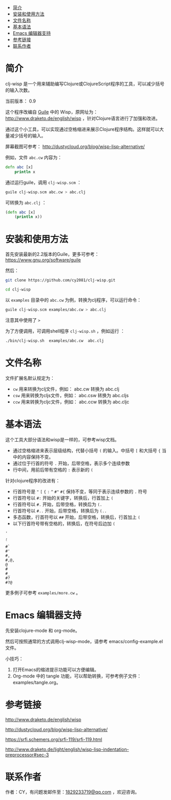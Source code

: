 - [简介](#sec-1)
- [安装和使用方法](#sec-2)
- [文件名称](#sec-3)
- [基本语法](#sec-4)
- [Emacs 编辑器支持](#sec-5)
- [参考链接](#sec-6)
- [联系作者](#sec-7)

# 简介<a id="sec-1"></a>

clj-wisp 是一个用来辅助编写Clojure或ClojureScript程序的工具，可以减少括号的输入次数。

当前版本： 0.9

这个程序改编自 [Guile](https://www.gnu.org/software/guile) 中的 Wisp，原网址为： <http://www.draketo.de/english/wisp> ，针对Clojure语言进行了加强和改进。

通过这个小工具，可以实现通过空格缩进来展示Clojure程序结构。这样就可以大量减少括号的输入。

屏幕截图可参考： <http://dustycloud.org/blog/wisp-lisp-alternative/>

例如，文件 `abc.cw` 内容为：

```clojure
defn abc [x]
    println x
```

通过运行guile，调用 `clj-wisp.scm` ：

```sh
guile clj-wisp.scm abc.cw > abc.clj 
```

可转换为 `abc.clj` ：

```clojure
(defn abc [x]
    (println x))
```

# 安装和使用方法<a id="sec-2"></a>

首先安装最新的2.2版本的Guile，更多可参考： <https://www.gnu.org/software/guile>

然后：

```sh
git clone https://github.com/cy2081/clj-wisp.git

cd clj-wisp
```

以 `examples` 目录中的 `abc.cw` 为例，转换为clj程序，可以运行命令：

```sh
guile clj-wisp.scm examples/abc.cw > abc.clj 
```

注意其中使用了 `>`

为了方便调用，可调用shell程序 `clj-wisp.sh` ，例如运行 ：

```sh
./bin/clj-wisp.sh  examples/abc.cw  abc.clj 
```

# 文件名称<a id="sec-3"></a>

文件扩展名默认规定为：

-   `cw` 用来转换为clj文件，例如： abc.cw 转换为 abc.clj
-   `csw` 用来转换为cljs文件，例如： abc.csw 转换为 abc.cljs
-   `ccw` 用来转换为cljc文件，例如： abc.ccw 转换为 abc.cljc

# 基本语法<a id="sec-4"></a>

这个工具大部分语法和wisp是一样的，可参考wisp文档。

-   通过空格缩进来表示层级结构，代替小括号 `(` 的输入。中括号 `[` 和大括号 `{` 当中的内容保持不变。
-   通过位于行首的符号 `.` 开始，后带空格，表示多个连续参数
-   行中间，用前后带有空格的 `:` 表示新的 `(`

针对clojure程序的改进有：

-   行首符号是 `"` `[` `{` `:` `^` `#"` `#{` 保持不变，等同于表示连续参数的 `.` 符号
-   行首符号以 `#:` 开始的关键字，转换后，行首加上 `(`
-   行首符号以 `#.` 开始，后带空格，转换后为 `(.`
-   行首符号以 `#..` 开始，后带空格，转换后为 `(..`
-   多态函数，行首符号以 `##` 开始，后带空格，转换后，行首加上 `(`
-   以下行首符号带有空格的，转换后，在符号后边加 `(`

```
'  
, 
` 
#` 
#' 
#, 
#,@, 
@ 
# 
#_ 
#? 
#?@ 
```

更多例子可参考 `examples/more.cw` 。

# Emacs 编辑器支持<a id="sec-5"></a>

先安装clojure-mode 和 org-mode。

然后可按照通常的方式调用clj-wisp-mode，请参考 emacs/config-example.el 文件。

小技巧：

1.  打开Emacs的缩进提示功能可以方便编辑。
2.  Org-mode 中的 tangle 功能，可以帮助转换，可参考例子文件：examples/tangle.org。

# 参考链接<a id="sec-6"></a>

<http://www.draketo.de/english/wisp>

<http://dustycloud.org/blog/wisp-lisp-alternative/>

<https://srfi.schemers.org/srfi-119/srfi-119.html>

<http://www.draketo.de/light/english/wisp-lisp-indentation-preprocessor#sec-3>

# 联系作者<a id="sec-7"></a>

作者：CY，有问题发邮件至：1829233719@qq.com ，欢迎咨询。
